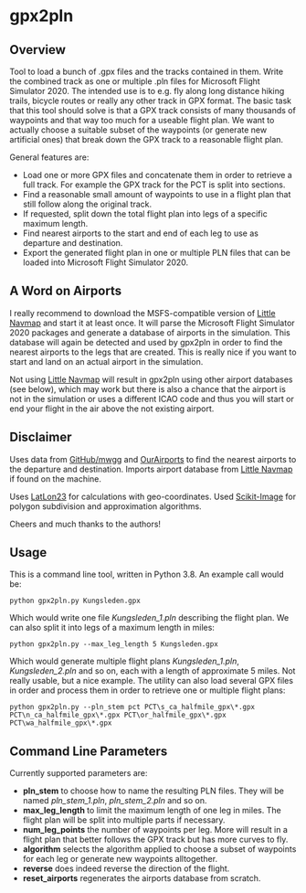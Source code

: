# gpx2pln

## Overview

Tool to load a bunch of .gpx files and the tracks contained in them. Write the combined track as one or multiple .pln files for Microsoft Flight Simulator 2020. The intended use is to e.g. fly along long distance hiking trails, bicycle routes or really any other track in GPX format. The basic task that this tool should solve is that a GPX track consists of many thousands of waypoints and that way too much for a useable flight plan. We want to actually choose a suitable subset of the waypoints (or generate new artificial ones) that break down the GPX track to a reasonable flight plan.

General features are:
- Load one or more GPX files and concatenate them in order to retrieve a full track. For example the GPX track for the PCT is split into sections.
- Find a reasonable small amount of waypoints to use in a flight plan that still follow along the original track.
- If requested, split down the total flight plan into legs of a specific maximum length.
- Find nearest airports to the start and end of each leg to use as departure and destination.
- Export the generated flight plan in one or multiple PLN files that can be loaded into Microsoft Flight Simulator 2020.

## A Word on Airports

I really recommend to download the MSFS-compatible version of [Little Navmap](https://albar965.github.io/littlenavmap.html) and start it at least once. It will parse the Microsoft Flight Simulator 2020 packages and generate a database of airports in the simulation. This database will again be detected and used by gpx2pln in order to find the nearest airports to the legs that are created. This is really nice if you want to start and land on an actual airport in the simulation.

Not using [Little Navmap](https://albar965.github.io/littlenavmap.html) will result in gpx2pln using other airport databases (see below), which may work but there is also a chance that the airport is not in the simulation or uses a different ICAO code and thus you will start or end your flight in the air above the not existing airport.

## Disclaimer

Uses data from [GitHub/mwgg](https://github.com/mwgg/Airports) and [OurAirports](https://ourairports.com/data/) to find the nearest airports to the departure and destination. Imports airport database from [Little Navmap](https://albar965.github.io/littlenavmap.html) if found on the machine.

Uses [LatLon23](https://github.com/hickeroar/LatLon23) for calculations with geo-coordinates. Used [Scikit-Image](https://scikit-image.org/) for polygon subdivision and approximation algorithms.

Cheers and much thanks to the authors!

## Usage

This is a command line tool, written in Python 3.8. An example call would be:
    
    python gpx2pln.py Kungsleden.gpx

Which would write one file *Kungsleden_1.pln* describing the flight plan. We can also split it into legs of a maximum length in miles:

    python gpx2pln.py --max_leg_length 5 Kungsleden.gpx

Which would generate multiple flight plans *Kungsleden_1.pln*, *Kungsleden_2.pln* and so on, each with a length of approximate 5 miles. Not really usable, but a nice example. The utility can also load several GPX files in order and process them in order to retrieve one or multiple flight plans:

    python gpx2pln.py --pln_stem pct PCT\s_ca_halfmile_gpx\*.gpx PCT\n_ca_halfmile_gpx\*.gpx PCT\or_halfmile_gpx\*.gpx PCT\wa_halfmile_gpx\*.gpx

## Command Line Parameters

Currently supported parameters are:
- **pln_stem** to choose how to name the resulting PLN files. They will be named *pln_stem_1.pln*, *pln_stem_2.pln* and so on.
- **max_leg_length** to limit the maximum length of one leg in miles. The flight plan will be split into multiple parts if necessary.
- **num_leg_points** the number of waypoints per leg. More will result in a flight plan that better follows the GPX track but has more curves to fly.
- **algorithm** selects the algorithm applied to choose a subset of waypoints for each leg or generate new waypoints alltogether.
- **reverse** does indeed reverse the direction of the flight.
- **reset_airports** regenerates the airports database from scratch.